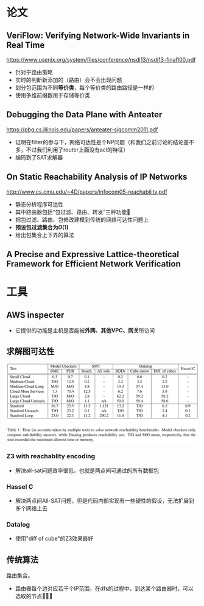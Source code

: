 # 论文

## VeriFlow: Verifying Network-Wide Invariants in Real Time

https://www.usenix.org/system/files/conference/nsdi13/nsdi13-final100.pdf

- 针对于路由策略
- 实时的判断新添加的（路由）会不会出现问题
- 划分包范围为不同**等价类**，每个等价类的路由路径是一样的
- 使用多维前缀数用于存储等价类

## Debugging the Data Plane with Anteater

https://pbg.cs.illinois.edu/papers/anteater-sigcomm2011.pdf

- 证明在filter的参与下，网络可达性是个NP问题（和我们之前讨论的结论差不多，不过我们利用了router上面没有acl的特征）
- 编码到了SAT求解器

## On Static Reachability Analysis of IP Networks

http://www.cs.cmu.edu/~4D/papers/infocom05-reachability.pdf

- 静态分析程序可达性
- 其中路由器包括“包过滤、路由、转发”三种功能
- 把包过滤、路由、包修改建模到传统的网络可达性问题上
- **预设包过滤集合为$O(1)$**
- 给出包集合上下界的算法

## A Precise and Expressive Lattice-theoretical Framework for Efficient Network Verification 



# 工具

## AWS inspecter

- 它提供的功能是主机是否能被**外网、其他VPC、网关**所访问

## 求解图可达性

![image-20201118151116602](%E8%AE%BA%E6%96%87/image-20201118151116602.png)

### Z3 with reachablity encoding

- 解决all-sat问题效率很低，也就是两点间可通过的所有数据包

### Hassel C

- 解决两点间All-SAT问题，但是代码内部实现有一些硬性的假设，无法扩展到多个网络上去

### Datalog

- 使用"diff of cube"的Z3效果最好



## 传统算法

路由集合。

- 路由器每个边对应若干个IP范围，在dfs的过程中，到达某个路由器时，可以选取的节点 



